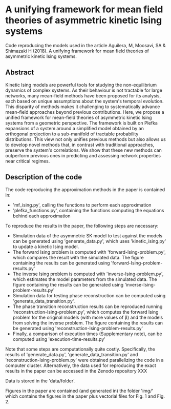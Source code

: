 # A unifying framework for mean field theories of asymmetric kinetic Ising systems

Code reproducing the models used in the article Aguilera, M, Moosavi, SA & Shimazaki H (2018). A unifying framework for mean field theories of asymmetric kinetic Ising systems.

## Abstract

Kinetic Ising models are powerful tools for studying the non-equilibrium dynamics of complex systems. As their behaviour is not tractable for large networks, many mean-field methods have been proposed for its analysis, each based on unique assumptions about the system's temporal evolution. This disparity of methods makes it challenging to systematically advance mean-field approaches beyond previous contributions. Here, we propose a unified framework for mean-field theories of asymmetric kinetic Ising systems from a geometric perspective. The framework is built on Plefka expansions of a system around a simplified model obtained by an orthogonal projection to a sub-manifold of tractable probability distributions. This view not only unifies previous methods but also allows us to develop novel methods that, in contrast with traditional approaches, preserve the system's correlations. We show that these new methods can outperform previous ones in predicting and assessing network properties near critical regimes. 

## Description of the code

The code reproducing the approximation methods in the paper is contained in:
* 'mf_ising.py', calling the functions to perform each approximation
* 'plefka_functions.py', containing the functions computing the equations behind each approximation

To reproduce the results in the paper, the following steps are necessary:
* Simulation data of the asymmetric SK model to test against the models can be generated using 'generate_data.py', which uses 'kinetic_ising.py' to update a kinetic Ising model.
* The forward Ising problem is computed with 'forward-Ising-problem.py', which compares the result with the simulated data. The figure containing the results can be generated using 'forward-Ising-problem-results.py'
* The inverse Ising problem is computed with 'inverse-Ising-problem.py', which estimates the model parameters from the simulated data. The figure containing the results can be generated using 'inverse-Ising-problem-results.py'
* Simulation data for testing phase reconstruction can be computed using 'generate_data_transition.py'.
* The phase transition reconstruction results can be reproduced running 'reconstruction-Ising-problem.py', which computes the forward Ising problem for the original models (with more values of β) and the models from solving the inverse problem. The figure containing the results can be generated using 'reconstruction-Ising-problem-results.py'
* Finally, a comparison of execution times (Supplementary note), can be computed using 'execution-time-results.py'

Note that some steps are computationally quite costly. Specifically, the results of  'generate_data.py', 'generate_data_transition.py' and 'reconstruction-Ising-problem.py' were obtained parallelizing the code in a computer cluster. Alternatively, the data used for reproducing the exact results in the paper can be accessed in the Zenodo repository XXX

Data is stored in the 'data/folder'.

Figures in the paper are contained (and generated in) the folder 'img/' which contains the figures in the paper plus vectorial files for Fig. 1 and Fig. 2.

